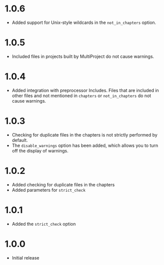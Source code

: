 # 1.0.6

-   Added support for Unix-style wildcards in the `not_in_chapters` option.

# 1.0.5

-   Included files in projects built by MultiProject do not cause warnings.

# 1.0.4

-   Added integration with preprocessor Includes. Files that are included in other files and not mentioned in `chapters` or `not_in_chapters` do not cause warnings.

# 1.0.3

-   Checking for duplicate files in the chapters is not strictly performed by default.
-   The `disable_warnings` option has been added, which allows you to turn off the display of warnings.

# 1.0.2

-   Added checking for duplicate files in the chapters
-   Added parameters for `strict_check`

# 1.0.1

-   Added the `strict_check` option

# 1.0.0

-   Initial release
